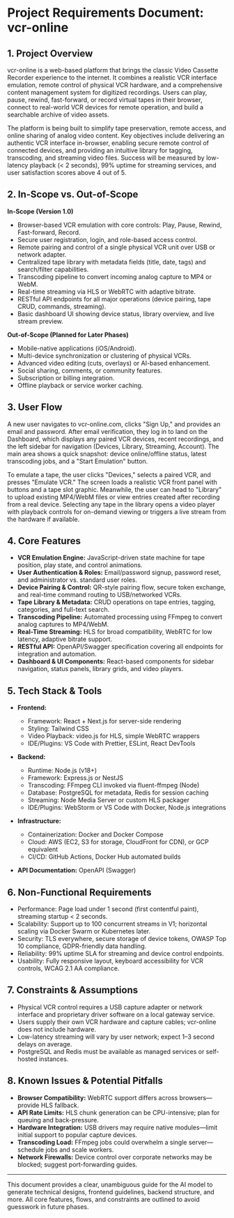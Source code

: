 # Project Requirements Document: vcr-online

## 1. Project Overview

vcr-online is a web-based platform that brings the classic Video Cassette Recorder experience to the internet. It combines a realistic VCR interface emulation, remote control of physical VCR hardware, and a comprehensive content management system for digitized recordings. Users can play, pause, rewind, fast-forward, or record virtual tapes in their browser, connect to real-world VCR devices for remote operation, and build a searchable archive of video assets.

The platform is being built to simplify tape preservation, remote access, and online sharing of analog video content. Key objectives include delivering an authentic VCR interface in-browser, enabling secure remote control of connected devices, and providing an intuitive library for tagging, transcoding, and streaming video files. Success will be measured by low-latency playback (< 2 seconds), 99% uptime for streaming services, and user satisfaction scores above 4 out of 5.

## 2. In-Scope vs. Out-of-Scope

**In-Scope (Version 1.0)**
- Browser-based VCR emulation with core controls: Play, Pause, Rewind, Fast-forward, Record.
- Secure user registration, login, and role-based access control.
- Remote pairing and control of a single physical VCR unit over USB or network adapter.
- Centralized tape library with metadata fields (title, date, tags) and search/filter capabilities.
- Transcoding pipeline to convert incoming analog capture to MP4 or WebM.
- Real-time streaming via HLS or WebRTC with adaptive bitrate.
- RESTful API endpoints for all major operations (device pairing, tape CRUD, commands, streaming).
- Basic dashboard UI showing device status, library overview, and live stream preview.

**Out-of-Scope (Planned for Later Phases)**
- Mobile-native applications (iOS/Android).
- Multi-device synchronization or clustering of physical VCRs.
- Advanced video editing (cuts, overlays) or AI-based enhancement.
- Social sharing, comments, or community features.
- Subscription or billing integration.
- Offline playback or service worker caching.

## 3. User Flow

A new user navigates to vcr-online.com, clicks "Sign Up," and provides an email and password. After email verification, they log in to land on the Dashboard, which displays any paired VCR devices, recent recordings, and the left sidebar for navigation (Devices, Library, Streaming, Account). The main area shows a quick snapshot: device online/offline status, latest transcoding jobs, and a "Start Emulation" button.

To emulate a tape, the user clicks "Devices," selects a paired VCR, and presses "Emulate VCR." The screen loads a realistic VCR front panel with buttons and a tape slot graphic. Meanwhile, the user can head to "Library" to upload existing MP4/WebM files or view entries created after recording from a real device. Selecting any tape in the library opens a video player with playback controls for on-demand viewing or triggers a live stream from the hardware if available.

## 4. Core Features

- **VCR Emulation Engine:** JavaScript-driven state machine for tape position, play state, and control animations.
- **User Authentication & Roles:** Email/password signup, password reset, and administrator vs. standard user roles.
- **Device Pairing & Control:** QR-style pairing flow, secure token exchange, and real-time command routing to USB/networked VCRs.
- **Tape Library & Metadata:** CRUD operations on tape entries, tagging, categories, and full-text search.
- **Transcoding Pipeline:** Automated processing using FFmpeg to convert analog captures to MP4/WebM.
- **Real-Time Streaming:** HLS for broad compatibility, WebRTC for low latency, adaptive bitrate support.
- **RESTful API:** OpenAPI/Swagger specification covering all endpoints for integration and automation.
- **Dashboard & UI Components:** React-based components for sidebar navigation, status panels, library grids, and video players.

## 5. Tech Stack & Tools

- **Frontend:**
  - Framework: React + Next.js for server-side rendering
  - Styling: Tailwind CSS
  - Video Playback: video.js for HLS, simple WebRTC wrappers
  - IDE/Plugins: VS Code with Prettier, ESLint, React DevTools

- **Backend:**
  - Runtime: Node.js (v18+)
  - Framework: Express.js or NestJS
  - Transcoding: FFmpeg CLI invoked via fluent-ffmpeg (Node)
  - Database: PostgreSQL for metadata, Redis for session caching
  - Streaming: Node Media Server or custom HLS packager
  - IDE/Plugins: WebStorm or VS Code with Docker, Node.js integrations

- **Infrastructure:**
  - Containerization: Docker and Docker Compose
  - Cloud: AWS (EC2, S3 for storage, CloudFront for CDN), or GCP equivalent
  - CI/CD: GitHub Actions, Docker Hub automated builds

- **API Documentation:** OpenAPI (Swagger)

## 6. Non-Functional Requirements

- Performance: Page load under 1 second (first contentful paint), streaming startup < 2 seconds.
- Scalability: Support up to 100 concurrent streams in V1; horizontal scaling via Docker Swarm or Kubernetes later.
- Security: TLS everywhere, secure storage of device tokens, OWASP Top 10 compliance, GDPR-friendly data handling.
- Reliability: 99% uptime SLA for streaming and device control endpoints.
- Usability: Fully responsive layout, keyboard accessibility for VCR controls, WCAG 2.1 AA compliance.

## 7. Constraints & Assumptions

- Physical VCR control requires a USB capture adapter or network interface and proprietary driver software on a local gateway service.
- Users supply their own VCR hardware and capture cables; vcr-online does not include hardware.
- Low-latency streaming will vary by user network; expect 1–3 second delays on average.
- PostgreSQL and Redis must be available as managed services or self-hosted instances.

## 8. Known Issues & Potential Pitfalls

- **Browser Compatibility:** WebRTC support differs across browsers—provide HLS fallback.
- **API Rate Limits:** HLS chunk generation can be CPU-intensive; plan for queuing and back-pressure.
- **Hardware Integration:** USB drivers may require native modules—limit initial support to popular capture devices.
- **Transcoding Load:** FFmpeg jobs could overwhelm a single server—schedule jobs and scale workers.
- **Network Firewalls:** Device control over corporate networks may be blocked; suggest port-forwarding guides.

---

This document provides a clear, unambiguous guide for the AI model to generate technical designs, frontend guidelines, backend structure, and more. All core features, flows, and constraints are outlined to avoid guesswork in future phases.